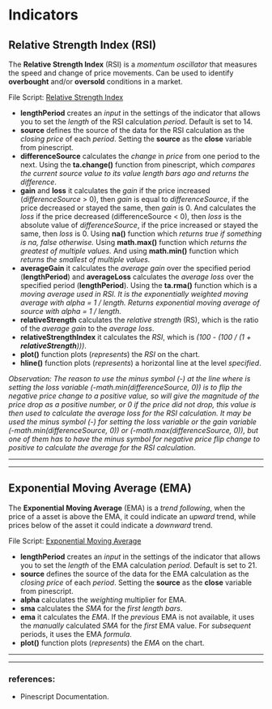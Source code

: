 # Indicators

## Relative Strength Index (RSI)

The **Relative Strength Index** (RSI) is a *momentum oscillator* that measures the speed and change of price movements. Can be used to identify **overbought** and/or **oversold** conditions in a market.

File Script: [Relative Strength Index](rsi.pine)

- **lengthPeriod** creates an *input* in the settings of the indicator that allows you to set the *length* of the RSI calculation *period*. Default is set to 14.
- **source** defines the source of the data for the RSI calculation as the *closing price* of each *period*. Setting the **source** as the **close** variable from pinescript.
- **differenceSource** calculates the *change* in *price* from one period to the next. Using the **ta.change()** function from pinescript, which _compares the current source value to its value length bars ago and returns the difference_.
- **gain** and **loss** it calculates the *gain* if the price increased (*differenceSource* > 0), then *gain* is equal to *differenceSource*, if the price decreased or stayed the same, then *gain* is 0. And calculates the *loss* if the price decreased (differenceSource < 0), then *loss* is the absolute value of *differenceSource*, if the price increased or stayed the same, then *loss* is 0. Using **na()** function which _returns true if something is na, false otherwise._ Using **math.max()** function which _returns the greatest of multiple values._ And using **math.min()** function which _returns the smallest of multiple values._
- **averageGain** it calculates the *average gain* over the specified period (**lengthPeriod**) and **averageLoss** calculates the *average loss* over the specified period (**lengthPeriod**). Using the **ta.rma()** function which is a _moving average used in RSI. It is the exponentially weighted moving average with alpha = 1 / length. Returns exponential moving average of source with alpha = 1 / length._
- **relativeStrength** calculates the *relative strength* (RS), which is the ratio of the *average gain* to the *average loss*.
- **relativeStrengthIndex** it calculates the *RSI*, which is _(100 - (100 / (1 + **relativeStrength**)))_.
- **plot()** function plots (*represents*) the *RSI* on the chart.
- **hline()** function plots (*represents*) a horizontal line at the level *specified*.

_Observation: The reason to use the minus symbol (-) at the line where is setting the loss variable (-math.min(differenceSource, 0)) is to flip the negative price change to a positive value, so will give the magnitude of the price drop as a positive number, or 0 if the price did not drop, this value is then used to calculate the average loss for the RSI calculation._
_It may be used the minus symbol (-) for setting the loss variable or the gain variable (-math.min(differenceSource, 0)) or (-math.max(differenceSource, 0)), but one of them has to have the minus symbol for negative price flip change to positive to calculate the average for the RSI calculation._
___
___

## Exponential Moving Average (EMA)

The **Exponential Moving Average** (EMA) is a *trend following*, when the price of a asset is above the EMA, it could indicate an *upward* trend, while prices below of the asset it could indicate a *downward* trend.

File Script: [Exponential Moving Average](ema.pine)

- **lengthPeriod** creates an *input* in the settings of the indicator that allows you to set the *length* of the EMA calculation *period*. Default is set to 21.
- **source** defines the source of the data for the EMA calculation as the *closing price* of each *period*. Setting the **source** as the **close** variable from pinescript.
- **alpha** calculates the *weighting* multiplier for EMA.
- **sma** calculates the *SMA* for the *first length bars*.
- **ema** it calculates the *EMA*. If the *previous* EMA is not available, it uses the *manually* calculated *SMA* for the *first* EMA value. For *subsequent* periods, it uses the EMA *formula*.
- **plot()** function plots (*represents*) the *EMA* on the chart.
___
___


### references:

- Pinescript Documentation.